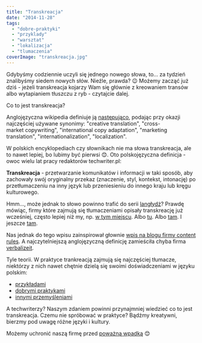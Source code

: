 ```yaml
---
title: "Transkreacja"
date: "2014-11-28"
tags:
  - "dobre-praktyki"
  - "przyklady"
  - "warsztat"
  - "lokalizacja"
  - "tlumaczenia"
coverImage: "transkreacja.jpg"
---
```


Gdybyśmy codziennie uczyli się jednego nowego słowa, to... za tydzień znalibyśmy
siedem nowych słów. Nieźle, prawda? 😉 Możemy zacząć już dziś - jeżeli
transkreacja kojarzy Wam się głównie z kreowaniem transów albo wytapianiem
tłuszczu z ryb - czytajcie dalej.

Co to jest transkreacja?

Anglojęzyczna wikipedia definiuje ją
[następująco](http://en.wikipedia.org/wiki/Transcreation), podając przy okazji
najczęściej używane synonimy: "creative translation",
"cross-market copywriting", "international copy adaptation", "marketing
translation", "internationalization", "localization".

W polskich encyklopediach czy słownikach nie ma słowa transkreacja, ale to nawet
lepiej, bo lubimy być pierwsi 😊. Oto polskojęzyczna definicja - owoc wielu lat
pracy redaktorów techwriter.pl:

**Transkreacja** - przetwarzanie komunikatów i informacji w taki sposób, aby
zachowały swój oryginalny przekaz (znaczenie, styl, kontekst, intonację) po
przetłumaczeniu na inny język lub przeniesieniu do innego kraju lub kręgu
kulturowego.

Hmm..., może jednak to słowo powinno trafić do serii
[langłydż](http://techwriter.pl/category/langlydz/)? Prawdę mówiąc, firmy które
zajmują się tłumaczeniami opisały transkreację już wcześniej, często lepiej niż
my, np. [w tym miejscu](http://www.kontekst.pl/pl/oferta/transkreacja). Albo
[tu](http://pl-pl.lionbridge.com/solutions/transcreation/). Albo
[tam](http://mlingua.pl/pol/uslugi/globalizacja/transkreacja.html). I jeszcze
[tam](http://hello-blackbird.com/tlumaczenia/teksty-kreatywne/).

Nas jednak do tego wpisu zainspirował głownie
[wpis na blogu firmy content rules](http://www.contentrules.com/blog/transcrreation-the-reason-to-transcreate-content/).
A najczytelniejszą anglojęzyczną definicję zamieściła chyba firma
[verbalizeit](http://www.verbalizeit.com/what-is-transcreation-a-definition-and-explanation/).

Tyle teorii. W praktyce trankreacją zajmują się najczęściej tłumacze, niektórzy
z nich nawet chętnie dzielą się swoimi doświadczeniami w języku polskim:

- [przykładami](http://wantwords.co.uk/tlumacz/wp-content/uploads/2014/03/Portfolio-WW_T%C5%82umaczenie-kreatywne.pdf)
- [dobrymi praktykami](http://cave.com.pl/wymyslone-w-tlumaczeniu-czyli-transkreacja-w-praktyce/)
- [innymi przemyśleniami](https://firmowetlumaczenia.wordpress.com/2014/02/01/transkreacje-a-co-to-wlasciwie-jest-transkreacja/)

A techwriterzy? Naszym zdaniem powinni przynajmniej wiedzieć co to jest
transkreacja. Czemu nie spróbować w praktyce? Bądźmy kreatywni, bierzmy pod
uwagę różne języki i kultury.

Możemy uchronić naszą firmę przed
[poważną wpadką](http://www.oddee.com/item_93544.aspx) 😊

